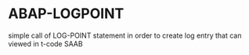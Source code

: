 # ABAP-LOGPOINT
simple call of LOG-POINT statement in order to create log entry that can viewed in t-code SAAB
